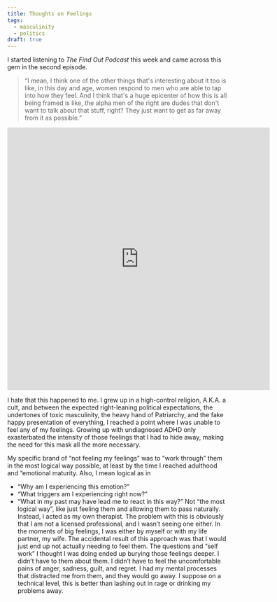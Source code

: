 ```yaml
---
title: Thoughts on Feelings
tags:
  - masculinity
  - politics
draft: true
---
```

I started listening to *The Find Out Podcast* this week and came across this gem in the second episode. 
> “I mean, I think one of the other things that's interesting about it too is like, in this day and age, women respond to men who are able to tap into how they feel. And I think that's a huge epicenter of how this is all being framed is like, the alpha men of the right are dudes that don't want to talk about that stuff, right? They just want to get as far away from it as possible.”
<iframe src="https://player.simplecast.com/recast/22cd0bca-1c29-54a1-8218-32cadc362319" height="600" width="600" title="Find Out: How The Right Weaponized Masculinity " frameborder="0" scrolling="no"></iframe>

I hate that this happened to me. I grew up in a high-control religion, A.K.A. a cult, and between the expected right-leaning political expectations, the undertones of toxic masculinity, the heavy hand of Patriarchy, and the fake happy presentation of everything, I reached a point where I was unable to feel any of my feelings. Growing up with undiagnosed ADHD only exasterbated the intensity of those feelings that I had to hide away, making the need for this mask all the more necessary. 

My specific brand of “not feeling my feelings” was to ”work through” them in the most logical way possible, at least by the time I reached adulthood and “emotional maturity.  Also, I mean logical as in 
* “Why am I experiencing this emotion?” 
* “What triggers am I experiencing right now?” 
* “What in my past may have lead me to react in this way?”
Not “the most logical way”, like just feeling them and allowing them to pass naturally. 
Instead, I acted as my own therapist. The problem with this is obviously that I am not a licensed professional, and I wasn’t seeing one either. In the moments of big feelings, I was either by myself or with my life partner, my wife. The accidental result of this approach was that I would just end up not actually needing to feel them. The questions and “self work” I thought I was doing ended up burying those feelings deeper. I didn’t have to them about them. I didn’t have to feel the uncomfortable pains of anger, sadness, guilt, and regret. I had my mental processes that distracted me from them, and they would go away. I suppose on a technical level, this is better than lashing out in rage or drinking my problems away. 